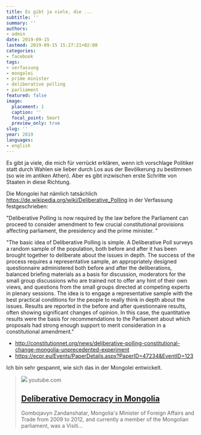 ```yaml
---
title: Es gibt ja viele, die ...
subtitle: ''
summary: ''
authors:
- admin
date: 2019-09-15
lastmod: 2019-09-15 15:27:21+02:00
categories:
- facebook
tags:
- verfassung
- mongolei
- prime minister
- deliberative polling
- parliament
featured: false
image:
  placement: 1
  caption: ''
  focal_point: Smart
  preview_only: true
slug: ''
year: 2019
languages:
- english
---
```


Es gibt ja viele, die mich für verrückt erklären, wenn ich vorschlage Politiker statt durch Wahlen sie lieber durch Los aus der Bevölkerung zu bestimmen (so wie im antiken Athen). Aber es gibt inzwischen erste Schritte von Staaten in diese Richtung.

Die Mongolei hat nämlich tatsächlich https://de.wikipedia.org/wiki/Deliberative_Polling in der Verfassung festgeschrieben:

"Deliberative Polling is now required by the law before the Parliament can proceed to consider amendment to few crucial constitutional provisions affecting parliament, the presidency and the prime minister. "

"The basic idea of Deliberative Polling is simple. A Deliberative Poll surveys a random sample of the population, both before and after it has been brought together to deliberate about the issues in depth. The success of the process requires a representative sample, an appropriately designed questionnaire administered both before and after the deliberations, balanced briefing materials as a basis for discussion, moderators for the small group discussions who are trained not to offer any hint of their own views, and questions from the small groups directed at competing experts in plenary sessions. The idea is to engage a representative sample with the best practical conditions for the people to really think in depth about the issues. Results are reported in the before and after questionnaire results, often showing significant changes of opinion. In this case, the quantitative results were the basis for recommendations to the Parliament about which proposals had strong enough support to merit consideration in a constitutional amendment."

- http://constitutionnet.org/news/deliberative-polling-constitutional-change-mongolia-unprecedented-experiment
- https://ecpr.eu/Events/PaperDetails.aspx?PaperID=47234&EventID=123

Ich bin sehr gespannt, wie sich das in der Mongolei entwickelt.
> [![](https://i.ytimg.com/vi/mzjiRUqq_MM/maxresdefault.jpg)](https://www.youtube.com/watch?v=mzjiRUqq_MM)
> youtube.com
> ## [Deliberative Democracy in Mongolia](https://www.youtube.com/watch?v=mzjiRUqq_MM)
>
>Gombojavyn Zandanshatar, Mongolia's Minister of Foreign Affairs and Trade from 2009 to 2012, and currently a member of the Mongolian parliament, was a Visiti...
